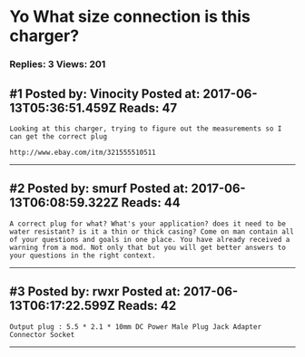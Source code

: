 # Yo What size connection is this charger?

### Replies: 3 Views: 201

## \#1 Posted by: Vinocity Posted at: 2017-06-13T05:36:51.459Z Reads: 47

```
Looking at this charger, trying to figure out the measurements so I can get the correct plug

http://www.ebay.com/itm/321555510511
```

---
## \#2 Posted by: smurf Posted at: 2017-06-13T06:08:59.322Z Reads: 44

```
A correct plug for what? What's your application? does it need to be water resistant? is it a thin or thick casing? Come on man contain all of your questions and goals in one place. You have already received a warning from a mod. Not only that but you will get better answers to your questions in the right context.
```

---
## \#3 Posted by: rwxr Posted at: 2017-06-13T06:17:22.599Z Reads: 42

```
Output plug : 5.5 * 2.1 * 10mm DC Power Male Plug Jack Adapter Connector Socket
```

---
